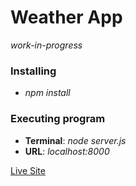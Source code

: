 # Weather App

*work-in-progress*

### Installing

* *npm install*

### Executing program

* **Terminal**: *node server.js*
* **URL**: *localhost:8000*


[Live Site](https://weather-app-2000.herokuapp.com/)